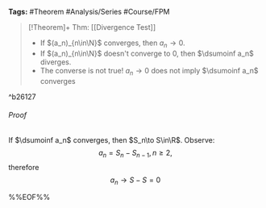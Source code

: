**Tags:** #Theorem #Analysis/Series #Course/FPM 

> [!Theorem]+ Thm: [[Divergence Test]]
> - If $(a_n)_{n\in\N}$ converges, then $a_n\to0$.
> - If $(a_n)_{n\in\N}$ doesn't converge to $0$, then $\dsumoinf a_n$ diverges.
> - The converse is not true! $a_n\to0$ does not imply $\dsumoinf a_n$ converges

^b26127

###### Proof
If $\dsumoinf a_n$ converges, then $S_n\to S\in\R$.
Observe: 
$$a_n = S_n - S_{n-1}, n \ge2,$$
therefore
$$a_n \to S - S = 0$$


%%EOF%%